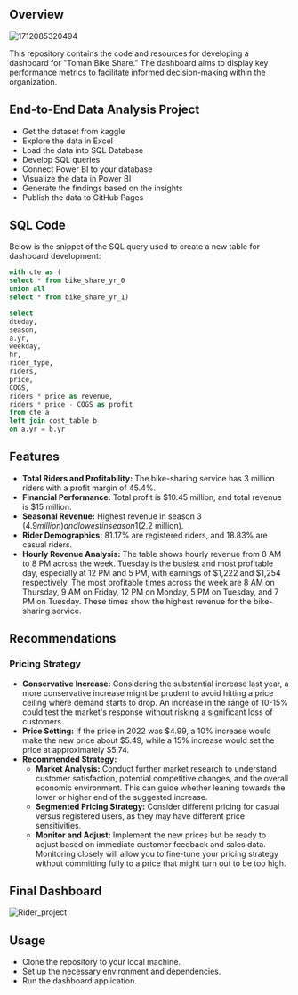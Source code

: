 ## Overview
![1712085320494](https://github.com/Sundaraiah-YR/Bike_Share_Metrics/assets/173929318/6b999058-ea7e-4ed0-b69d-c5ba0e2ebbda)





This repository contains the code and resources for developing a dashboard for "Toman Bike Share." The dashboard aims to display key performance metrics to facilitate informed decision-making within the organization.

## End-to-End Data Analysis Project
- Get the dataset from kaggle
- Explore the data in Excel
- Load the data into SQL Database
- Develop SQL queries
- Connect Power BI to your database
- Visualize the data in Power BI
- Generate the findings based on the insights
- Publish the data to GitHub Pages


## SQL Code
Below is the snippet of the SQL query used to create a new table for dashboard development:
```sql
with cte as (
select * from bike_share_yr_0
union all
select * from bike_share_yr_1)

select
dteday,
season,
a.yr,
weekday,
hr,
rider_type,
riders,
price,
COGS,
riders * price as revenue,
riders * price - COGS as profit
from cte a
left join cost_table b
on a.yr = b.yr
```

## Features
- **Total Riders and Profitability:** The bike-sharing service has 3 million riders with a profit margin of 45.4%.
- **Financial Performance:** Total profit is $10.45 million, and total revenue is $15 million.
- **Seasonal Revenue:** Highest revenue in season 3 ($4.9 million) and lowest in season 1 ($2.2 million).
- **Rider Demographics:** 81.17% are registered riders, and 18.83% are casual riders.
- **Hourly Revenue Analysis:** The table shows hourly revenue from 8 AM to 8 PM across the week. Tuesday is the busiest and most profitable day, especially at 12 PM and 5 PM, with earnings of $1,222 and $1,254 respectively. The most profitable times across the week are 8 AM on Thursday, 9 AM on Friday, 12 PM on Monday, 5 PM on Tuesday, and 7 PM on Tuesday. These times show the highest revenue for the bike-sharing service.



## Recommendations
### Pricing Strategy
- **Conservative Increase:** Considering the substantial increase last year, a more conservative increase might be prudent to avoid hitting a price ceiling where demand starts to drop. An increase in the range of 10-15% could test the market's response without risking a significant loss of customers.
- **Price Setting:** If the price in 2022 was $4.99, a 10% increase would make the new price about $5.49, while a 15% increase would set the price at approximately $5.74.
- **Recommended Strategy:**
  - **Market Analysis:** Conduct further market research to understand customer satisfaction, potential competitive changes, and the overall economic environment. This can guide whether leaning towards the lower or higher end of the suggested increase.
  - **Segmented Pricing Strategy:** Consider different pricing for casual versus registered users, as they may have different price sensitivities.
  - **Monitor and Adjust:** Implement the new prices but be ready to adjust based on immediate customer feedback and sales data. Monitoring closely will allow you to fine-tune your pricing strategy without committing fully to a price that might turn out to be too high.
 
## Final Dashboard

![Rider_project](https://github.com/Sundaraiah-YR/Bike_Share_Metrics/assets/173929318/39464164-c57b-4581-b972-5a4433ca087c)




## Usage
- Clone the repository to your local machine.
- Set up the necessary environment and dependencies.
- Run the dashboard application.
